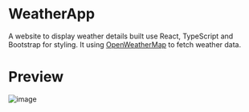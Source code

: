 # WeatherApp
A website to display weather details built use React, TypeScript and Bootstrap for styling. It using [OpenWeatherMap](https://openweathermap.org/api) to fetch weather data.


# Preview
![image](https://user-images.githubusercontent.com/52543663/211992090-1d7970d6-40d5-411c-ae5f-47dc2e53ccb5.png)
 
